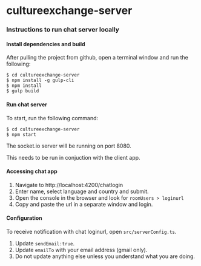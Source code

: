 # cultureexchange-server

### Instructions to run chat server locally

#### Install dependencies and build

After pulling the project from github, open a terminal window and run the following:

`$ cd cultureexchange-server`\
`$ npm install -g gulp-cli`\
`$ npm install`\
`$ gulp build`

#### Run chat server

To start, run the following command:

`$ cd cultureexchange-server`\
`$ npm start`

The socket.io server will be running on port 8080.

This needs to be run in conjuction with the client app.

#### Accessing chat app

1.  Navigate to http://localhost:4200/chatlogin
2.  Enter name, select language and country and submit.
3.  Open the console in the browser and look for `roomUsers > loginurl`
4.  Copy and paste the url in a separate window and login.

#### Configuration

To receive notification with chat loginurl, open `src/serverConfig.ts`.

1. Update `sendEmail:true`.
2. Update `emailTo` with your email address (gmail only).
3. Do not update anything else unless you understand what you are doing.
